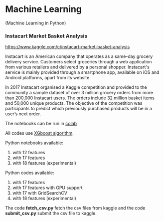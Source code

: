 # Machine Learning
(Machine Learning in Python)

### Instacart Market Basket Analysis
https://www.kaggle.com/c/instacart-market-basket-analysis

Instacart is an American company that operates as a same-day grocery delivery service. Customers select groceries through a web application from various retailers and delivered by a personal shopper. Instacart's service is mainly provided through a smartphone app, available on iOS and Android platforms, apart from its website.

In 2017 Instacart organised a Kaggle competition and provided to the community a sample dataset of over 3 million grocery orders from more than 200,000 Instacart users. The orders include 32 million basket items and 50,000 unique products. The objective of the competition was participants to predict which previously purchased products will be in a user’s next order.

The notebooks can be run in [colab](https://colab.research.google.com) 

All codes use [XGboost algorithm](https://xgboost.readthedocs.io/en/latest/#).

Python notebooks available:
1. with 12 features
2. with 17 features
3. with 18 features (experimental)


Python codes available:
1. with 17 features
2. with 17 features with GPU support
3. with 17 with GridSearchCV
4. with 18 features (experimental)

The code **fetch_csv.py** fetch the csv files from kaggle and the code **submit_csv.py** submit the csv file to kaggle.


